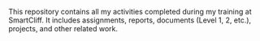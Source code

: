 This repository contains all my activities completed during my training at SmartCliff. 
It includes assignments, reports, documents (Level 1, 2, etc.), projects, and other related work.
